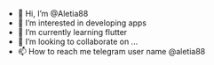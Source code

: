 - 👋 Hi, I’m @Aletia88
- 👀 I’m interested in developing apps
- 🌱 I’m currently learning flutter
- 💞️ I’m looking to collaborate on ...
- 📫 How to reach me telegram user name @aletia88

<!---
Aletia88/Aletia88 is a ✨ special ✨ repository because its `README.md` (this file) appears on your GitHub profile.
You can click the Preview link to take a look at your changes.
--->
